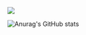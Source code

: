 ![](https://komarev.com/ghpvc/?username=andhikaa4&color=red)

![Anurag's GitHub stats](https://github-readme-stats.vercel.app/api?username=andhikaa4&show_icons=true&theme=radical)

